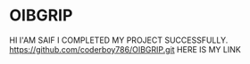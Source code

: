 # OIBGRIP
HI I'AM SAIF 
I COMPLETED MY PROJECT SUCCESSFULLY.
https://github.com/coderboy786/OIBGRIP.git  HERE IS MY LINK 
